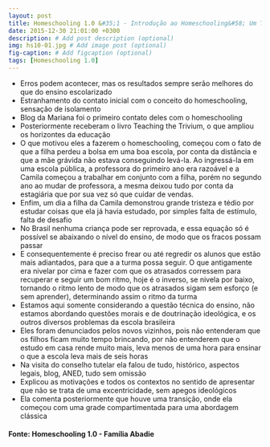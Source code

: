 ```yaml
---
layout: post
title: Homeschooling 1.0 &#35;1 - Introdução ao Homeschooling&#58; Um Testemnho
date: 2015-12-30 21:01:00 +0300
description: # Add post description (optional)
img: hs10-01.jpg # Add image post (optional)
fig-caption: # Add figcaption (optional)
tags: [Homeschooling 1.0]
---
```


* Erros podem acontecer, mas os resultados sempre serão melhores do que do ensino escolarizado
* Estranhamento do contato inicial com o conceito do homeschooling, sensação de isolamento
* Blog da Mariana foi o primeiro contato deles com o homeschooling
* Posteriormente receberam o livro Teaching the Trivium, o que ampliou os horizontes da educação
* O que motivou eles a fazerem o homeschooling, começou com o fato de que a filha perdeu a bolsa em uma boa escola, por conta da distância e que a mãe grávida não estava conseguindo levá-la. Ao ingressá-la em uma escola pública, a professora do primeiro ano era razoável e a Camila começou a trabalhar em conjunto com a filha, porém no segundo ano ao mudar de professora, a mesma deixou tudo por conta da estagiária que por sua vez só que cuidar de vendas.
* Enfim, um dia a filha da Camila demonstrou grande tristeza e tédio por estudar coisas que ela já havia estudado, por simples falta de estímulo, falta de desafio
* No Brasil nenhuma criança pode ser reprovada, e essa equação só é possível se abaixando o nível do ensino, de modo que os fracos possam passar
* E consequentemente é preciso frear ou até regredir os alunos que estão mais adiantados, para que a a turma possa seguir. O que antigamente era nivelar por cima e fazer com que os atrasados corressem para recuperar e seguir um bom ritmo, hoje é o inverso, se nivela por baixo, tornando o ritmo lento de modo que os atrasados sigam sem esforço (e sem aprender), determinando assim o ritmo da turma
* Estamos aqui somente considerando a questão técnica do ensino, não estamos abordando questões morais e de doutrinação ideológica, e os outros diversos problemas da escola brasileira
* Eles foram denunciados pelos novos vizinhos, pois não entenderam que os filhos ficam muito tempo brincando, por não entenderem que o estudo em casa rende muito mais, leva menos de uma hora para ensinar o que a escola leva mais de seis horas
* Na visita do conselho tutelar ela falou de tudo, histórico, aspectos legais, blog, ANED, tudo sem omissão
* Explicou as motivações e todos os contextos no sentido de apresentar que não se trata de uma excentricidade, sem apegos ideológicos
* Ela comenta posteriormente que houve uma transição, onde ela começou com uma grade compartimentada para uma abordagem clássica

#### Fonte: Homeschooling 1.0 - Família Abadie
